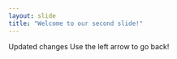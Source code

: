 ```yaml
---
layout: slide
title: "Welcome to our second slide!"
---
```

Updated changes
Use the left arrow to go back!
